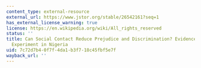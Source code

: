 ```yaml
---
content_type: external-resource
external_url: https://www.jstor.org/stable/26542161?seq=1
has_external_license_warning: true
license: https://en.wikipedia.org/wiki/All_rights_reserved
status: ''
title: Can Social Contact Reduce Prejudice and Discrimination? Evidence from a Field
  Experiment in Nigeria
uid: 7c72d7b4-0f7f-4da1-b3f7-18c45fbf5e7f
wayback_url: ''
---
```

